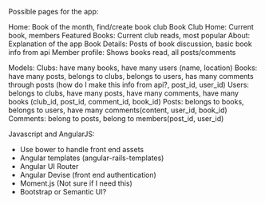 Possible pages for the app:

Home: Book of the month, find/create book club
Book Club Home: Current book, members
Featured Books: Current club reads, most popular
About: Explanation of the app 
Book Details: Posts of book discussion, basic book info from api
Member profile: Shows books read, all posts/comments

Models:
Clubs: have many books, have many users (name, location)
Books: have many posts, belongs to clubs, belongs to users, has many comments through posts (how do I make this info from api?, post_id, user_id)
Users: belongs to clubs, have many posts, have many comments, have many books (club_id, post_id, comment_id, book_id)
Posts: belongs to books, belongs to users, have many comments(content, user_id, book_id)
Comments: belong to posts, belong to members(post_id, user_id)

Javascript and AngularJS:
- Use bower to handle front end assets
- Angular templates (angular-rails-templates)
- Angular UI Router
- Angular Devise (front end authentication)
- Moment.js (Not sure if I need this)
- Bootstrap or Semantic UI?

